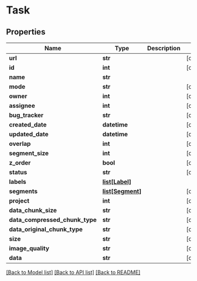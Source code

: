 # Task

## Properties
Name | Type | Description | Notes
------------ | ------------- | ------------- | -------------
**url** | **str** |  | [optional]
**id** | **int** |  | [optional]
**name** | **str** |  |
**mode** | **str** |  | [optional]
**owner** | **int** |  | [optional]
**assignee** | **int** |  | [optional]
**bug_tracker** | **str** |  | [optional]
**created_date** | **datetime** |  | [optional]
**updated_date** | **datetime** |  | [optional]
**overlap** | **int** |  | [optional]
**segment_size** | **int** |  | [optional]
**z_order** | **bool** |  | [optional]
**status** | **str** |  | [optional]
**labels** | [**list[Label]**](Label.md) |  |
**segments** | [**list[Segment]**](Segment.md) |  | [optional]
**project** | **int** |  | [optional]
**data_chunk_size** | **str** |  | [optional]
**data_compressed_chunk_type** | **str** |  | [optional]
**data_original_chunk_type** | **str** |  | [optional]
**size** | **str** |  | [optional]
**image_quality** | **str** |  | [optional]
**data** | **str** |  | [optional]

[[Back to Model list]](../README.md#documentation-for-models) [[Back to API list]](../README.md#documentation-for-api-endpoints) [[Back to README]](../README.md)
